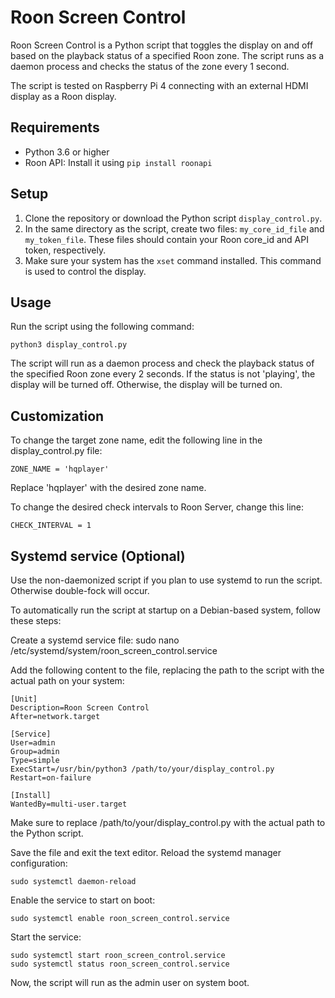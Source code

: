# Roon Screen Control

Roon Screen Control is a Python script that toggles the display on and off based on the playback status of a specified Roon zone. The script runs as a daemon process and checks the status of the zone every 1 second.

The script is tested on Raspberry Pi 4 connecting with an external HDMI display as a Roon display.

## Requirements

- Python 3.6 or higher
- Roon API: Install it using `pip install roonapi`

## Setup

1. Clone the repository or download the Python script `display_control.py`.
2. In the same directory as the script, create two files: `my_core_id_file` and `my_token_file`. These files should contain your Roon core_id and API token, respectively.
3. Make sure your system has the `xset` command installed. This command is used to control the display.

## Usage

Run the script using the following command:

```
python3 display_control.py
```

The script will run as a daemon process and check the playback status of the specified Roon zone every 2 seconds. If the status is not 'playing', the display will be turned off. Otherwise, the display will be turned on.

## Customization
To change the target zone name, edit the following line in the display_control.py file:
```
ZONE_NAME = 'hqplayer'
```
Replace 'hqplayer' with the desired zone name.

To change the desired check intervals to Roon Server, change this line:
```
CHECK_INTERVAL = 1
```

## Systemd service (Optional)
Use the non-daemonized script if you plan to use systemd to run the script. Otherwise double-fock will occur.

To automatically run the script at startup on a Debian-based system, follow these steps:

Create a systemd service file:
sudo nano /etc/systemd/system/roon_screen_control.service

Add the following content to the file, replacing the path to the script with the actual path on your system:
```
[Unit]
Description=Roon Screen Control
After=network.target

[Service]
User=admin
Group=admin
Type=simple
ExecStart=/usr/bin/python3 /path/to/your/display_control.py
Restart=on-failure

[Install]
WantedBy=multi-user.target
```

Make sure to replace /path/to/your/display_control.py with the actual path to the Python script.

Save the file and exit the text editor.
Reload the systemd manager configuration:
```
sudo systemctl daemon-reload
```
Enable the service to start on boot:
```
sudo systemctl enable roon_screen_control.service
```
Start the service:
```
sudo systemctl start roon_screen_control.service
sudo systemctl status roon_screen_control.service
```

Now, the script will run as the admin user on system boot.
